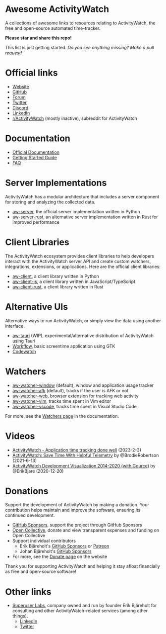 Awesome ActivityWatch
=====================

A collections of awesome links to resources relating to ActivityWatch, the free and open-source automated time-tracker.

**Please star and share this repo!**

This list is just getting started. *Do you see anything missing? Make a pull request!*

# Official links

 - [Website](https://activitywatch.net)
 - [GitHub](https://github.com/ActivityWatch)
 - [Forum](https://forum.activitywatch.net/)
 - [Twitter](https://twitter.com/ActivityWatchIt)
 - [Discord](https://discord.gg/vDskV9q)
 - [LinkedIn](https://www.linkedin.com/company/activitywatch/)
 - [r/ActivityWatch](https://www.reddit.com/r/ActivityWatch/) (mostly inactive), subreddit for ActivityWatch

# Documentation

 - [Official Documentation](https://docs.activitywatch.net)
 - [Getting Started Guide](https://docs.activitywatch.net/en/latest/getting-started.html)
 - [FAQ](https://docs.activitywatch.net/en/latest/faq.html)

# Server Implementations

ActivityWatch has a modular architecture that includes a server component for storing and analyzing the collected data.

 - [aw-server](https://github.com/ActivityWatch/aw-server), the official server implementation written in Python
 - [aw-server-rust](https://github.com/ActivityWatch/aw-server-rust), an alternative server implementation written in Rust for improved performance

# Client Libraries

The ActivityWatch ecosystem provides client libraries to help developers interact with the ActivityWatch server API and create custom watchers, integrations, extensions, or applications. Here are the official client libraries:

 - [aw-client](https://github.com/ActivityWatch/aw-client), a client library written in Python
 - [aw-client-js](https://github.com/ActivityWatch/aw-client-js), a client library written in JavaScript/TypeScript
 - [aw-client-rust](https://github.com/ActivityWatch/aw-server-rust/tree/master/aw-client-rust), a client library written in Rust

# Alternative UIs

Alternative ways to run ActivityWatch, or simply view the data using another interface.

 - [aw-tauri](https://github.com/ActivityWatch/aw-tauri) (WIP), experimental/alternative distribution of ActivityWatch using Tauri
 - [Workflow](https://flathub.org/apps/com.gitlab.cunidev.Workflow), basic screentime application using GTK
 - [Codewatch](https://github.com/jca41/codewatch)

# Watchers

 - [aw-watcher-window](https://github.com/ActivityWatch/aw-watcher-window) (default), window and application usage tracker
 - [aw-watcher-afk](https://github.com/ActivityWatch/aw-watcher-afk) (default), tracks if the user is AFK or not
 - [aw-watcher-web](https://github.com/ActivityWatch/aw-watcher-web), browser extension for tracking web activity
 - [aw-watcher-vim](https://github.com/ActivityWatch/aw-watcher-vim), tracks time spent in Vim editor
 - [aw-watcher-vscode](https://github.com/ActivityWatch/aw-watcher-vscode), tracks time spent in Visual Studio Code

For more, see the [Watchers page](https://docs.activitywatch.net/en/latest/watchers.html) in the documentation.
<!-- TODO: Move/mirror list here? -->

# Videos

 - [ActivityWatch - Application time tracking done well](https://www.youtube.com/watch?v=FIP3Qvja7RM) (2023-2-3)
 - [ActivityWatch: Save Time With Helpful Telemetry](https://www.youtube.com/watch?v=ZmYNc-dXm2s) by @BrodieRobertson (2021-6-13)
 - [ActivityWatch Development Visualization 2014-2020 (with Gource)](https://www.youtube.com/watch?v=zjIn43lZq3U) by @ErikBjare (2020-12-20)

# Donations

Support the development of ActivityWatch by making a donation. Your contribution helps maintain and improve the software, ensuring its continued development.

 - [GitHub Sponsors](https://github.com/sponsors/ActivityWatch), support the project through GitHub Sponsors
 - [Open Collective](https://opencollective.com/activitywatch), donate and view transparent expenses and funding on Open Collective
 - Support individual contributors
   - Erik Bjäreholt's [GitHub Sponsors](https://github.com/sponsors/ErikBjare) or [Patreon](https://www.patreon.com/activitywatch)
   - Johan Bjäreholt's [GitHub Sponsors](https://github.com/sponsors/johan-bjareholt)
 - For more, see the [Donate page](https://activitywatch.net/donate/) on the website

Thank you for supporting ActivityWatch and helping it stay afloat financially as free and open-source software!

# Other links

 - [Superuser Labs](https://superuserlabs.org/), company owned and run by founder Erik Bjäreholt for consulting and other ActivityWatch-related services (among other things).
   - [LinkedIn](https://www.linkedin.com/company/superuser-labs/)
   - [Twitter](https://twitter.com/SuperusrLabs)
